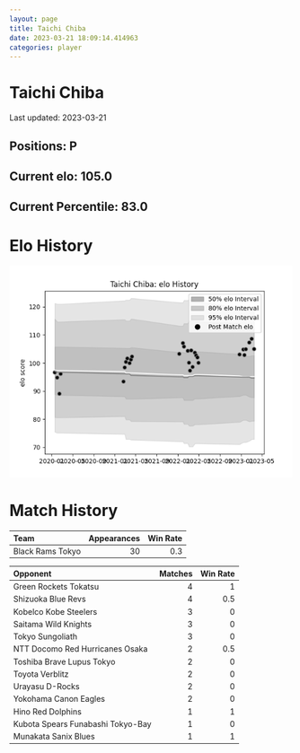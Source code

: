 ```yaml
---  
layout: page  
title: Taichi Chiba  
date: 2023-03-21 18:09:14.414963  
categories: player  
---
```

# Taichi Chiba


Last updated: 2023-03-21
## Positions: P

## Current elo: 105.0

## Current Percentile: 83.0

# Elo History


![elo history](history_TaichiChiba.png)
# Match History


| Team             |   Appearances |   Win Rate |
|:-----------------|--------------:|-----------:|
| Black Rams Tokyo |            30 |        0.3 |

| Opponent                          |   Matches |   Win Rate |
|:----------------------------------|----------:|-----------:|
| Green Rockets Tokatsu             |         4 |        1   |
| Shizuoka Blue Revs                |         4 |        0.5 |
| Kobelco Kobe Steelers             |         3 |        0   |
| Saitama Wild Knights              |         3 |        0   |
| Tokyo Sungoliath                  |         3 |        0   |
| NTT Docomo Red Hurricanes Osaka   |         2 |        0.5 |
| Toshiba Brave Lupus Tokyo         |         2 |        0   |
| Toyota Verblitz                   |         2 |        0   |
| Urayasu D-Rocks                   |         2 |        0   |
| Yokohama Canon Eagles             |         2 |        0   |
| Hino Red Dolphins                 |         1 |        1   |
| Kubota Spears Funabashi Tokyo-Bay |         1 |        0   |
| Munakata Sanix Blues              |         1 |        1   |